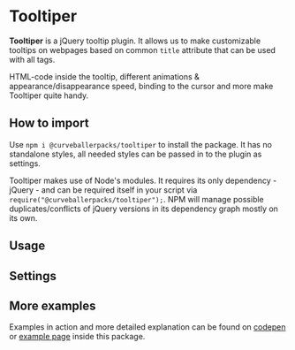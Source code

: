 # Tooltiper

**Tooltiper** is a jQuery tooltip plugin. It allows us to make customizable tooltips on webpages based on common `title` attribute that can be used with all tags.

HTML-code inside the tooltip, different animations & appearance/disappearance speed, binding to the cursor and more make Tooltiper quite handy.

## How to import

Use `npm i @curveballerpacks/tooltiper` to install the package. It has no standalone styles, all needed styles can be passed in to the plugin as settings.

Tooltiper makes use of Node's modules. It requires its only dependency - jQuery - and can be required itself in your script via `require("@curveballerpacks/tooltiper");`. NPM will manage possible duplicates/conflicts of jQuery versions in its dependency graph mostly on its own.

## Usage

## Settings

## More examples

Examples in action and more detailed explanation can be found on [codepen](https://codepen.io/curveball/full/qXjGxO) or [example page](example.html) inside this package.
